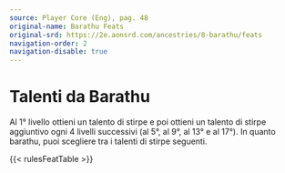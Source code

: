 ```yaml
---
source: Player Core (Eng), pag. 48
original-name: Barathu Feats
original-srd: https://2e.aonsrd.com/ancestries/8-barathu/feats
navigation-order: 2
navigation-disable: true
---
```


# Talenti da Barathu

Al 1° livello ottieni un talento di stirpe e poi ottieni un talento di stirpe
aggiuntivo ogni 4 livelli successivi (al 5°, al 9°, al 13° e al 17°). In quanto
barathu, puoi scegliere tra i talenti di stirpe seguenti.

{{< rulesFeatTable >}}

